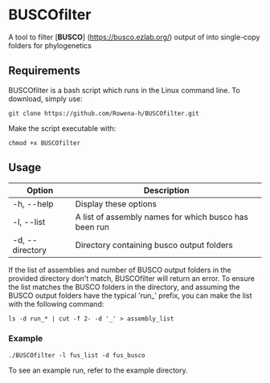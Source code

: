 # BUSCOfilter

A tool to filter [**BUSCO**] (https://busco.ezlab.org/) output of into single-copy folders for phylogenetics

## Requirements

BUSCOfilter is a bash script which runs in the Linux command line. To download, simply use:

```
git clone https://github.com/Rowena-h/BUSCOfilter.git
```

Make the script executable with:

```
chmod +x BUSCOfilter
```

## Usage

Option | Description
------ | -----------
-h, --help | Display these options
-l, --list | A list of assembly names for which busco has been run
-d, --directory | Directory containing busco output folders

If the list of assemblies and number of BUSCO output folders in the provided directory don't match, BUSCOfilter will return an error. To ensure the list matches the BUSCO folders in the directory, and assuming the BUSCO output folders have the typical 'run_' prefix, you can make the list with the following command:

```
ls -d run_* | cut -f 2- -d '_' > assembly_list
```

### Example

```
./BUSCOfilter -l fus_list -d fus_busco
```

To see an example run, refer to the example directory.